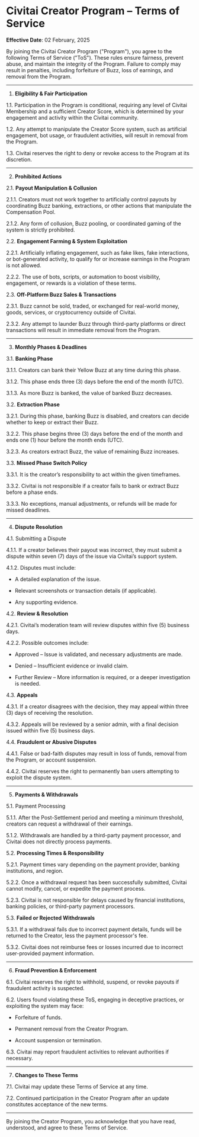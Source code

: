 # Civitai Creator Program – Terms of Service

**Effective Date**: 02 February, 2025

By joining the Civitai Creator Program ("Program"), you agree to the following Terms of Service ("ToS"). These rules ensure fairness, prevent abuse, and maintain the integrity of the Program. Failure to comply may result in penalties, including forfeiture of Buzz, loss of earnings, and removal from the Program.

---

1. **Eligibility & Fair Participation**

1.1. Participation in the Program is conditional, requiring any level of Civitai Membership and a sufficient Creator Score, which is determined by your engagement and activity within the Civitai community.

1.2. Any attempt to manipulate the Creator Score system, such as artificial engagement, bot usage, or fraudulent activities, will result in removal from the Program.

1.3. Civitai reserves the right to deny or revoke access to the Program at its discretion.

---

2. **Prohibited Actions**

2.1. **Payout Manipulation & Collusion**

2.1.1. Creators must not work together to artificially control payouts by coordinating Buzz banking, extractions, or other actions that manipulate the Compensation Pool.

2.1.2. Any form of collusion, Buzz pooling, or coordinated gaming of the system is strictly prohibited.

2.2. **Engagement Farming & System Exploitation**

2.2.1. Artificially inflating engagement, such as fake likes, fake interactions, or bot-generated activity, to qualify for or increase earnings in the Program is not allowed.

2.2.2. The use of bots, scripts, or automation to boost visibility, engagement, or rewards is a violation of these terms.

2.3. **Off-Platform Buzz Sales & Transactions**

2.3.1. Buzz cannot be sold, traded, or exchanged for real-world money, goods, services, or cryptocurrency outside of Civitai.

2.3.2. Any attempt to launder Buzz through third-party platforms or direct transactions will result in immediate removal from the Program.

---

3. **Monthly Phases & Deadlines**

3.1. **Banking Phase**

3.1.1. Creators can bank their Yellow Buzz at any time during this phase.

3.1.2. This phase ends three (3) days before the end of the month (UTC).

3.1.3. As more Buzz is banked, the value of banked Buzz decreases.

3.2. **Extraction Phase**

3.2.1. During this phase, banking Buzz is disabled, and creators can decide whether to keep or extract their Buzz.

3.2.2. This phase begins three (3) days before the end of the month and ends one (1) hour before the month ends (UTC).

3.2.3. As creators extract Buzz, the value of remaining Buzz increases.

3.3. **Missed Phase Switch Policy**

3.3.1. It is the creator’s responsibility to act within the given timeframes.

3.3.2. Civitai is not responsible if a creator fails to bank or extract Buzz before a phase ends.

3.3.3. No exceptions, manual adjustments, or refunds will be made for missed deadlines.

---

4. **Dispute Resolution**

4.1. Submitting a Dispute

4.1.1. If a creator believes their payout was incorrect, they must submit a dispute within seven (7) days of the issue via Civitai’s support system.

4.1.2. Disputes must include:

- A detailed explanation of the issue.

- Relevant screenshots or transaction details (if applicable).

- Any supporting evidence.

4.2. **Review & Resolution**

4.2.1. Civitai’s moderation team will review disputes within five (5) business days.

4.2.2. Possible outcomes include:

- Approved – Issue is validated, and necessary adjustments are made.

- Denied – Insufficient evidence or invalid claim.

- Further Review – More information is required, or a deeper investigation is needed.

4.3. **Appeals**

4.3.1. If a creator disagrees with the decision, they may appeal within three (3) days of receiving the resolution.

4.3.2. Appeals will be reviewed by a senior admin, with a final decision issued within five (5) business days.

4.4. **Fraudulent or Abusive Disputes**

4.4.1. False or bad-faith disputes may result in loss of funds, removal from the Program, or account suspension.

4.4.2. Civitai reserves the right to permanently ban users attempting to exploit the dispute system.

---

5. **Payments & Withdrawals**

5.1. Payment Processing

5.1.1. After the Post-Settlement period and meeting a minimum threshold, creators can request a withdrawal of their earnings.

5.1.2. Withdrawals are handled by a third-party payment processor, and Civitai does not directly process payments.

5.2. **Processing Times & Responsibility**

5.2.1. Payment times vary depending on the payment provider, banking institutions, and region.

5.2.2. Once a withdrawal request has been successfully submitted, Civitai cannot modify, cancel, or expedite the payment process.

5.2.3. Civitai is not responsible for delays caused by financial institutions, banking policies, or third-party payment processors.

5.3. **Failed or Rejected Withdrawals**

5.3.1. If a withdrawal fails due to incorrect payment details, funds will be returned to the Creator, less the payment processor's fee.

5.3.2. Civitai does not reimburse fees or losses incurred due to incorrect user-provided payment information.

---

6. **Fraud Prevention & Enforcement**

6.1. Civitai reserves the right to withhold, suspend, or revoke payouts if fraudulent activity is suspected.

6.2. Users found violating these ToS, engaging in deceptive practices, or exploiting the system may face:

- Forfeiture of funds.

- Permanent removal from the Creator Program.

- Account suspension or termination.

6.3. Civitai may report fraudulent activities to relevant authorities if necessary.

---

7. **Changes to These Terms**

7.1. Civitai may update these Terms of Service at any time.

7.2. Continued participation in the Creator Program after an update constitutes acceptance of the new terms.

---

By joining the Creator Program, you acknowledge that you have read, understood, and agree to these Terms of Service.

